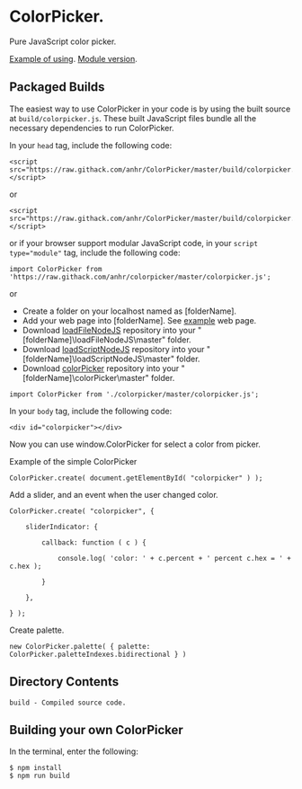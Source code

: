 # ColorPicker.

Pure JavaScript color picker.

[Example of using](https://raw.githack.com/anhr/ColorPicker/master/Example/index.html).
[Module version](https://raw.githack.com/anhr/ColorPicker/master/Example/modular.html).

## Packaged Builds
The easiest way to use ColorPicker in your code is by using the built source at `build/colorpicker.js`.
These built JavaScript files bundle all the necessary dependencies to run ColorPicker.

In your `head` tag, include the following code:
```
<script src="https://raw.githack.com/anhr/ColorPicker/master/build/colorpicker.js"></script>
```
or
```
<script src="https://raw.githack.com/anhr/ColorPicker/master/build/colorpicker.min.js"></script>
```
or if your browser support modular JavaScript code, in your `script type="module"` tag, include the following code:
```
import ColorPicker from 'https://raw.githack.com/anhr/colorpicker/master/colorpicker.js';
```
or

* Create a folder on your localhost named as [folderName].
* Add your web page into [folderName]. See [example](https://raw.githack.com/anhr/ColorPicker/master/Example/modular.html) web page.
* Download [loadFileNodeJS](https://github.com/anhr/loadFileNodeJS) repository into your "[folderName]\loadFileNodeJS\master" folder.
* Download [loadScriptNodeJS](https://github.com/anhr/loadScriptNodeJS) repository into your "[folderName]\loadScriptNodeJS\master" folder.
* Download [colorPicker](https://github.com/anhr/colorPicker) repository into your "[folderName]\colorPicker\master" folder.
```
import ColorPicker from './colorpicker/master/colorpicker.js';
```

In your `body` tag, include the following code:
```
<div id="colorpicker"></div>
```

Now you can use window.ColorPicker for select a color from picker.

Example of the simple ColorPicker
```
ColorPicker.create( document.getElementById( "colorpicker" ) );
```
Add a slider, and an event when the user changed color.
```
ColorPicker.create( "colorpicker", {

	sliderIndicator: {

		callback: function ( c ) {

			console.log( 'color: ' + c.percent + ' percent c.hex = ' + c.hex );

		}

	},

} );
```
Create palette.
```
new ColorPicker.palette( { palette: ColorPicker.paletteIndexes.bidirectional } )
```
## Directory Contents

```
build - Compiled source code.
```

## Building your own ColorPicker

In the terminal, enter the following:

```
$ npm install
$ npm run build
```

